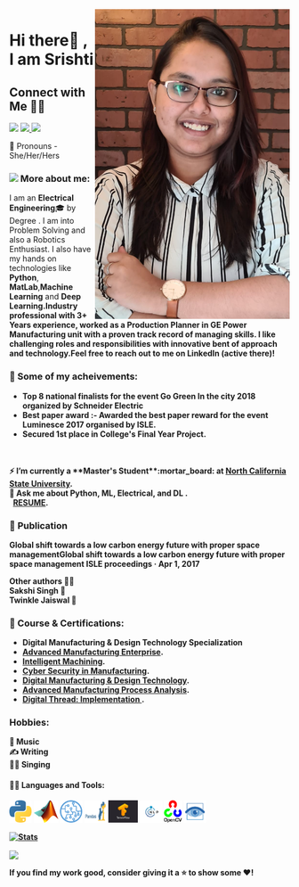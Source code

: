 
<img align='right' src='EntryPic.png' width='350", height = "200"'>

# Hi there👋 , I am Srishti

  ## Connect with Me 🤝🏻

  [<img src="https://img.icons8.com/color/48/000000/linkedin.png" width="3.5%"/>](https://www.linkedin.com/in/srishti-choudhury-6b6064132/)
  <a href="srishtigrad95@gmail.com"> <img src="https://img.icons8.com/fluent/48/000000/gmail.png" width="3.5%"/> </a>
  [<img src="https://img.icons8.com/fluent/48/4a90e2/github.png" width="3.5%"/>](https://github.com/srishti1709)
    <!-- [<img src="https://img.icons8.com/bubbles/50/4a90e2/domain.png" width="3.5%"/>]() -->
  <!-- [<img src="https://upload.wikimedia.org/wikipedia/commons/1/19/LeetCode_logo_black.png" width="3.5%"/>](https://leetcode.com/shubhamverma2604/) -->
 
  
  
:girl: Pronouns - She/Her/Hers
  
### <img src="https://img.icons8.com/emoji/48/000000/woman-technologyst.png"/> More about me:
  
I am an **Electrical Engineering**:mortar_board: by Degree . I am into Problem Solving and also a Robotics Enthusiast. I also have my hands on technologies like <b>Python</b>, <b>MatLab</b>,<b>Machine Learning</b> and <b>Deep Learning<b/>.Industry professional with 3+ Years experience, worked as a **Production Planner in GE Power Manufacturing** unit with a proven track record of managing skills. I like challenging roles and responsibilities with innovative bent of approach and technology.Feel free to reach out to me on LinkedIn (active there)!
  
### :1st_place_medal: Some of my acheivements:

* **Top 8 national finalists for the event Go Green In the city 2018 organized by Schneider Electric**
* Best paper award :- Awarded the best paper reward for the event Luminesce 2017 organised by ISLE.
* Secured 1st place in College's Final Year Project.

</br>
</br>
⚡ I’m currently a **Master's Student**:mortar_board: at <a href = "https://www.ncsu.edu/" target="_blank"><b>North California State University</b></a>.</br> 
💬 Ask me about <b>Python, ML, Electrical, and DL .</b></br>
  &nbsp; <a href = "" target="_blank"><b>RESUME</b></a>.
  
  
 ### :page_with_curl: **Publication**
  **Global shift towards a low carbon energy future with proper space managementGlobal shift towards a low carbon energy future with proper space management
  ISLE proceedings · Apr 1, 2017**
  
  Other authors :woman_teacher:</br> 
  Sakshi Singh :woman:</br>
  Twinkle Jaiswal :woman:
  

  
 ### :page_facing_up: Course & Certifications: <br/>
 
* Digital Manufacturing & Design Technology Specialization
* <a href = "https://www.coursera.org/account/accomplishments/certificate/UUQUH4PUY5WZ" target="_blank"><b>Advanced Manufacturing Enterprise</b></a>. 
* <a href = "https://www.coursera.org/account/accomplishments/certificate/FQGW6JW5WXLU" target="_blank"><b>Intelligent Machining</b></a>. 
* <a href = "https://www.coursera.org/account/accomplishments/certificate/RHP94LTFWAMW" target="_blank"><b>Cyber Security in Manufacturing</b></a>. 
*  <a href = "https://www.coursera.org/account/accomplishments/specialization/certificate/9JUAV9KRE5Q7" target="_blank"><b>Digital Manufacturing & Design Technology</b></a>. 
* <a href = "https://www.coursera.org/account/accomplishments/certificate/NH32GXR8EJTV" target="_blank"><b>Advanced Manufacturing Process Analysis</b></a>. 
* <a href = "https://www.coursera.org/account/accomplishments/certificate/5DESAM6MRW6L" target="_blank"><b>Digital Thread: Implementation
</b></a>. 
 
 ### Hobbies: <br/>
 :musical_note: Music<br/>
 :writing_hand: Writing<br/>
 :woman_singer: Singing<br/>
 
  
#### :woman_technologist: Languages and Tools: <br />
<code><img height="40" src="python.png"></code>
<code><img height="40" src="/Matlab.png"></code>
<code><img height="40" src="/ML.png"></code>
<code><img height="40" src="/pandas.png"></code>
<code><img height="40" src="/Tensorflow_logo.jpg"></code>
<code><img height="40" src="/nlp.jpg"></code>
<code><img height="40" src="/openCV.png"></code>
<code><img height="40" src="/computerVision.png"></code>


  
  [![Stats](https://github-readme-stats.vercel.app/api?username=srishti1709&show_icons=true&theme=radical)](https://github-readme-stats.vercel.app/api?username=srishti1709&show_icons=true&theme=radical)&nbsp; &nbsp; &nbsp; &nbsp; &nbsp; &nbsp; &nbsp; &nbsp; &nbsp; &nbsp; 
  
  
  <img height=175 align="center" src="https://github-readme-stats.vercel.app/api/top-langs/?username=srishti1709&hide=c%23,powershell,java&title_color=2aa889&text_color=99d1ce&icon_color=2bbc8a&bg_color=0c1014&langs_count=8&layout=compact" />
  

 If you find my work good, consider giving it a ⭐ to show some ❤️!
